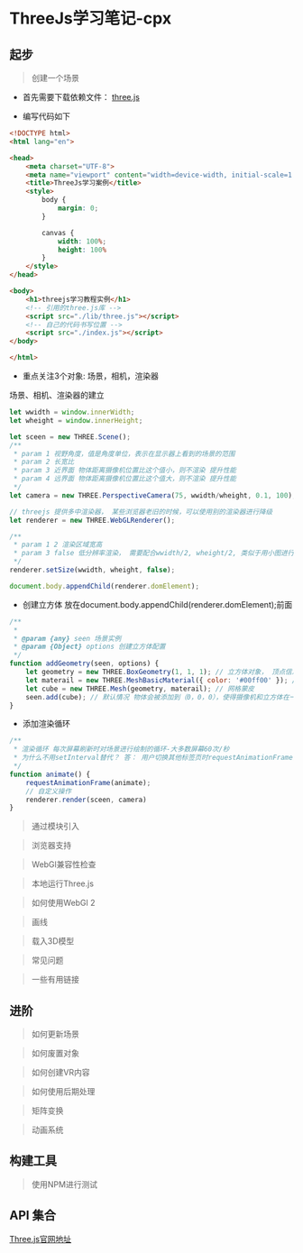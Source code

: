 # ThreeJs学习笔记-cpx

## 起步

> 创建一个场景

- 首先需要下载依赖文件： [three.js](https://threejs.org/build/three.js)

- 编写代码如下
```html
<!DOCTYPE html>
<html lang="en">

<head>
    <meta charset="UTF-8">
    <meta name="viewport" content="width=device-width, initial-scale=1.0">
    <title>ThreeJs学习案例</title>
    <style>
        body {
            margin: 0;
        }

        canvas {
            width: 100%;
            height: 100%
        }
    </style>
</head>

<body>
    <h1>threejs学习教程实例</h1>
    <!-- 引用的three.js库 -->
    <script src="./lib/three.js"></script>
    <!-- 自己的代码书写位置 -->
    <script src="./index.js"></script>
</body>

</html>

```
- 重点关注3个对象: 场景，相机，渲染器
  
场景、相机、渲染器的建立
```javascript
let wwidth = window.innerWidth;
let wheight = window.innerHeight;

let sceen = new THREE.Scene();
/**
 * param 1 视野角度，值是角度单位，表示在显示器上看到的场景的范围
 * param 2 长宽比 
 * param 3 近界面 物体距离摄像机位置比这个值小，则不渲染 提升性能
 * param 4 远界面 物体距离摄像机位置比这个值大，则不渲染 提升性能
 */
let camera = new THREE.PerspectiveCamera(75, wwidth/wheight, 0.1, 100); // 透视摄像机

// threejs 提供多中渲染器， 某些浏览器老旧的时候，可以使用别的渲染器进行降级
let renderer = new THREE.WebGLRenderer();

/**
 * param 1 2 渲染区域宽高
 * param 3 false 低分辨率渲染， 需要配合wwidth/2, wheight/2, 类似于用小图进行放大
 */
renderer.setSize(wwidth, wheight, false);

document.body.appendChild(renderer.domElement);
```

- 创建立方体 放在document.body.appendChild(renderer.domElement);前面
```javascript
/**
 * 
 * @param {any} seen 场景实例
 * @param {Object} options 创建立方体配置
 */
function addGeometry(seen, options) {
    let geometry = new THREE.BoxGeometry(1, 1, 1); // 立方体对象， 顶点信息， 空间坐标
    let materail = new THREE.MeshBasicMaterial({ color: '#00ff00' }); // 材料信息
    let cube = new THREE.Mesh(geometry, materail); // 网格蒙皮
    seen.add(cube); // 默认情况 物体会被添加到（0，0，0），使得摄像机和立方体在一起，解决方案： 摄像机外移
}
```
- 添加渲染循环
```javascript
/**
 * 渲染循环 每次屏幕刷新时对场景进行绘制的循环-大多数屏幕60次/秒
 * 为什么不用setInterval替代？ 答： 用户切换其他标签页时requestAnimationFrame会暂停，节省处理器资源，省电
 */
function animate() {
    requestAnimationFrame(animate);
    // 自定义操作
    renderer.render(sceen, camera)
}
```

> 通过模块引入

> 浏览器支持

> WebGl兼容性检查

> 本地运行Three.js

> 如何使用WebGl 2

> 画线

> 载入3D模型

> 常见问题

> 一些有用链接


## 进阶

> 如何更新场景


> 如何废置对象


> 如何创建VR内容


> 如何使用后期处理

> 矩阵变换

> 动画系统

## 构建工具

> 使用NPM进行测试

## API 集合
[Three.js官网地址](http://webgl3d.cn)